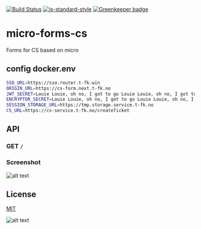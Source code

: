 [![Build Status](https://travis-ci.org/telemark/micro-forms-cs.svg?branch=master)](https://travis-ci.org/telemark/micro-forms-cs)
[![js-standard-style](https://img.shields.io/badge/code%20style-standard-brightgreen.svg?style=flat)](https://github.com/feross/standard)
[![Greenkeeper badge](https://badges.greenkeeper.io/telemark/micro-forms-cs.svg)](https://greenkeeper.io/)

# micro-forms-cs

Forms for CS based on micro

## config docker.env

```bash
SSO_URL=https://sso.router.t-fk.win
ORIGIN_URL=https://cs-form.next.t-fk.no
JWT_SECRET=Louie Louie, oh no, I got to go Louie Louie, oh no, I got to go
ENCRYPTOR_SECRET=Louie Louie, oh no, I got to go Louie Louie, oh no, I got to go
SESSION_STORAGE_URL=https://tmp.storage.service.t-fk.no
CS_URL=https://cs-service.t-fk.no/createTicket
```

## API

### GET ```/```

### Screenshot


![alt text](http://bildr.no/image/SnB1RHlj.jpeg "CS")

## License

[MIT](LICENSE)

![alt text](https://robots.kebabstudios.party/micro-forms-cs.png "Robohash image of micro-forms-cs")
